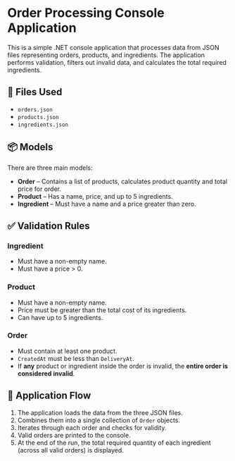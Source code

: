 # Order Processing Console Application

This is a simple .NET console application that processes data from JSON files representing orders, products, and ingredients. The application performs validation, filters out invalid data, and calculates the total required ingredients.

## 📁 Files Used

- `orders.json`
- `products.json`
- `ingredients.json`

## 📦 Models

There are three main models:

- **Order** – Contains a list of products, calculates product quantity and total price for order.
- **Product** – Has a name, price, and up to 5 ingredients.
- **Ingredient** – Must have a name and a price greater than zero.

## ✅ Validation Rules

### Ingredient
- Must have a non-empty name.
- Must have a price > 0.

### Product
- Must have a non-empty name.
- Price must be greater than the total cost of its ingredients.
- Can have up to 5 ingredients.

### Order
- Must contain at least one product.
- `CreatedAt` must be less than `DeliveryAt`.
- If **any** product or ingredient inside the order is invalid, the **entire order is considered invalid**.

## 🔄 Application Flow

1. The application loads the data from the three JSON files.
2. Combines them into a single collection of `Order` objects.
3. Iterates through each order and checks for validity.
4. Valid orders are printed to the console.
5. At the end of the run, the total required quantity of each ingredient (across all valid orders) is displayed.
